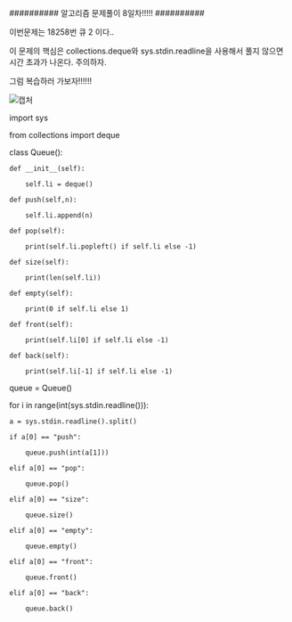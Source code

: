########## 알고리즘 문제풀이 8일차!!!!! ##########

이번문제는 18258번 큐 2 이다..

이 문제의 핵심은 collections.deque와 sys.stdin.readline을 사용해서 풀지 않으면 시간 초과가 나온다. 주의하자.

그럼 복습하러 가보자!!!!!!

![캡처](https://user-images.githubusercontent.com/85468215/122787231-1585b400-d2f0-11eb-84b1-b22edc2edc5a.PNG)


import sys

from collections import deque

class Queue():
    
    def __init__(self):
        
        self.li = deque()

    def push(self,n):
        
        self.li.append(n)

    def pop(self):
        
        print(self.li.popleft() if self.li else -1)

    def size(self):
        
        print(len(self.li))

    def empty(self):
        
        print(0 if self.li else 1)

    def front(self):
        
        print(self.li[0] if self.li else -1)

    def back(self):
        
        print(self.li[-1] if self.li else -1)


queue = Queue()

for i in range(int(sys.stdin.readline())):
    
    a = sys.stdin.readline().split()
    
    if a[0] == "push":
        
        queue.push(int(a[1]))

    elif a[0] == "pop":
        
        queue.pop()

    elif a[0] == "size":
        
        queue.size()

    elif a[0] == "empty":
        
        queue.empty()

    elif a[0] == "front":
        
        queue.front()

    elif a[0] == "back":
        
        queue.back()
